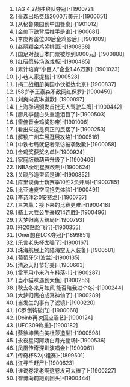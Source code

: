 
1. [AG 4:2战胜狼队夺冠]-[1900721]
1. [泰森出场费超2000万美元]-[1900651]
1. [从秘鲁果园到中国餐桌]-[1901012]
1. [金价下跌背后推手是谁]-[1900681]
1. [李庚希首位00后金鸡影后]-[1901009]
1. [赵丽颖金鸡奖排面]-[1900838]
1. [国足对战日本门票被炒到8000元]-[1900888]
1. [红昭愿转场游戏版]-[1900485]
1. [累计培育“小巨人”企业1.46万家]-[1901023]
1. [小巷人家提档]-[1900528]
1. [捐二战相册美国小伙抵达北京]-[1900837]
1. [58岁拳王泰森不敌网红保罗]-[1900459]
1. [刘爽向麦琳道歉]-[1900897]
1. [上海辟谣颁发首批无人驾驶车牌]-[1900442]
1. [廖凡李健白头重逢泪目了]-[1900503]
1. [雷佳音金鸡奖影帝]-[1901006]
1. [看出来这是真正的民宿了]-[1900253]
1. [解锁广州车展逛展攻略]-[1900516]
1. [中铁七局就记者采访被袭致歉]-[1900058]
1. [金鸡奖获奖名单]-[1900924]
1. [家庭版糖葫芦升级了]-[1900406]
1. [NBA全明星赛改制]-[1900624]
1. [关晓彤造型师是谁]-[1900852]
1. [库里谈勇士新赛季10胜2负开局]-[1900785]
1. [比亚迪夏空间抢先体验]-[1900491]
1. [李诗沣2:0安赛龙]-[1900737]
1. [三笘薰：接下来的比赛更难]-[1900418]
1. [骑士大胜公牛豪取14连胜]-[1900496]
1. [大梦归离大结局]-[1900793]
1. [歼20贴脸飞行]-[1900355]
1. [Oner想在LCK夺冠]-[1899851]
1. [乐言老头杯太强了]-[1900167]
1. [珠海航展上的陆海空无人装备]-[1900581]
1. [葡萄牙5:1波兰]-[1900135]
1. [清迈天灯节好美]-[1900663]
1. [雷军用小米汽车抖落叶]-[1900287]
1. [当小猫咪遇到大鱼]-[1900256]
1. [秋去冬来月如风 能否陪我过个冬]-[1900244]
1. [大梦归离拍成真神仙了]-[1900289]
1. [当发生的事有了滤镜]-[1900220]
1. [C罗倒钩破门]-[1900068]
1. [Doinb再次回应涵艺]-[1900124]
1. [UFC309称重]-[1900182]
1. [蔡徐坤黑白美杜莎造型]-[1900598]
1. [永夜星河阿娇白月光登场]-[1900536]
1. [凤凰传奇深圳演唱会]-[1900061]
1. [传奇杯S2小组赛]-[1899501]
1. [江寻千赶尸]-[1900623]
1. [谁说卷发老啊这卷发可太棒了]-[1900227]
1. [智博向前跑别回头]-[1900444]
